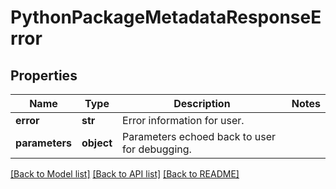# PythonPackageMetadataResponseError

## Properties
Name | Type | Description | Notes
------------ | ------------- | ------------- | -------------
**error** | **str** | Error information for user. | 
**parameters** | **object** | Parameters echoed back to user for debugging. | 

[[Back to Model list]](../README.md#documentation-for-models) [[Back to API list]](../README.md#documentation-for-api-endpoints) [[Back to README]](../README.md)

